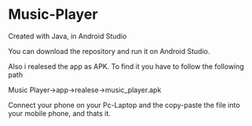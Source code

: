 # Music-Player
Created with Java, in Android Studio

You can download the repository and run it on Android Studio.

Also i realesed the app as APK. To find it you have to follow the following path

Music Player->app->realese->music_player.apk

Connect your phone on your Pc-Laptop and the copy-paste the file into your mobile phone, and thats it.
